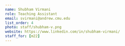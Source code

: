 ```yaml
---
name: Shubham Virmani
role: Teaching Assistant
email: svirmani@andrew.cmu.edu
list_order: 4
photo: staff/shubham-v.png
website: https://www.linkedin.com/in/shubham-virmani/
staff_for: [m22]
---
```

